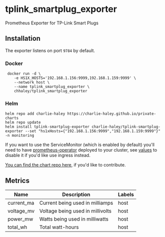 # tplink_smartplug_exporter
Prometheus Exporter for TP-Link Smart Plugs

## Installation

The exporter listens on port `9784` by default.

### Docker
```
 docker run -d \
    -e HS1X_HOSTS='192.168.1.156:9999,192.168.1.159:9999' \
    --network host \
    --name tplink_smartplug_exporter \
    chhaley/tplink_smartplug_exporter
```

### Helm
```
helm repo add charlie-haley https://charlie-haley.github.io/private-charts
helm repo update
helm install tplink-smartplug-exporter charlie-haley/tplink-smartplug-exporter --set "hs1xHosts={"192.168.1.156:9999","192.168.1.159:9999"}" -n monitoring
```
If you want to use the ServiceMonitor (which is enabled by default) you'll need to have [prometheus-operator](https://github.com/prometheus-operator/prometheus-operator) deployed to your cluster, see [values](charts/tplink-smartplug-exporter/values.yaml) to disable it if you'd like use ingress instead.

[You can find the chart repo here](https://github.com/charlie-haley/private-charts), if you'd like to contribute. 

## Metrics
Name     | Description                             | Labels
------------|--------------------------------------|------
current_ma  | Current being used in milliamps      | host
voltage_mv  | Voltage being used in millivolts     | host
power_mw    | Watts being used in milliwatts       | host
total_wh    | Total watt-hours                     | host
